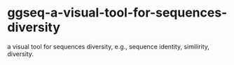 # ggseq-a-visual-tool-for-sequences-diversity
a visual  tool for sequences diversity, e.g., sequence identity, similirity,  diversity.
